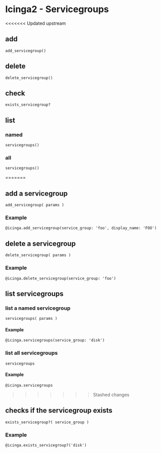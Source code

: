 # Icinga2 - Servicegroups


<<<<<<< Updated upstream
## add
    add_servicegroup()


## delete
    delete_servicegroup()


## check
    exists_servicegroup?

## list

### named
    servicegroups()

### all
    servicegroups()
=======
## <a name="add-servicegroup"></a>add a servicegroup
    add_servicegroup( params )

### Example
    @icinga.add_servicegroup(service_group: 'foo', display_name: 'FOO')

## <a name="delete-servicegroup"></a>delete a servicegroup
    delete_servicegroup( params )

### Example
    @icinga.delete_servicegroup(service_group: 'foo')

## <a name="list-servicegroup"></a>list servicegroups

### list a named servicegroup
    servicegroups( params )

#### Example
    @icinga.servicegroups(service_group: 'disk')

### list all servicegroups
    servicegroups

#### Example
    @icinga.servicegroups
>>>>>>> Stashed changes


## <a name="servicegroup-exists"></a>checks if the servicegroup exists
    exists_servicegroup?( service_group )

### Example
    @icinga.exists_servicegroup?('disk')




